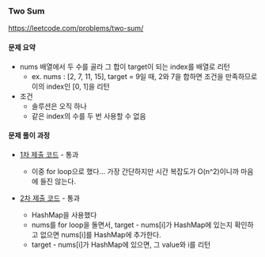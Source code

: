### Two Sum
https://leetcode.com/problems/two-sum/


#### 문제 요약
* nums 배열에서 두 수를 골라 그 합이 target이 되는 index를 배열로 리턴
    * ex. nums : [2, 7, 11, 15], target = 9일 때, 2와 7을 합하면 조건을 만족하므로 이의 index인 [0, 1]을 리턴
* 조건
    * 솔루션은 오직 하나
    * 같은 index의 수를 두 번 사용할 수 없음

#### 문제 풀이 과정
* [1차 제출 코드](Solution1.java) - 통과
    * 이중 for loop으로 했다... 가장 간단하지만 시간 복잡도가 O(n^2)이니까 마음에 들진 않는다.

* [2차 제출 코드](Solution2.java) - 통과
    * HashMap을 사용했다
    * nums를 for loop을 돌면서, target - nums[i]가 HashMap에 있는지 확인하고 없으면 nums[i]를 HashMap에 추가한다.
    * target - nums[i]가 HashMap에 있으면, 그 value와 i를 리턴